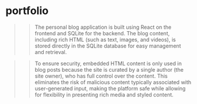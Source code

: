 # portfolio

>>The personal blog application is built using React on the frontend and SQLite for the backend. The blog content, including rich HTML (such as text, images, and videos), is stored directly in the SQLite database for easy management and retrieval.

>>To ensure security, embedded HTML content is only used in blog posts because the site is curated by a single author (the site owner), who has full control over the content. This eliminates the risk of malicious content typically associated with user-generated input, making the platform safe while allowing for flexibility in presenting rich media and styled content.

